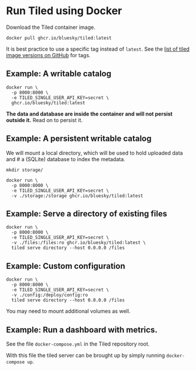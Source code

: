 # Run Tiled using Docker

Download the Tiled container image.

```
docker pull ghcr.io/bluesky/tiled:latest
```

It is best practice to use a specific tag instead of `latest`.
See the [list of tiled image versions on GitHub](https://github.com/bluesky/tiled/pkgs/container/tiled)
for tags.


## Example: A writable catalog

```
docker run \
  -p 8000:8000 \
  -e TILED_SINGLE_USER_API_KEY=secret \
  ghcr.io/bluesky/tiled:latest
```

**The data and database are inside the container and will not persist outside
it.** Read on to persist it.

## Example: A persistent writable catalog

We will mount a local directory, which will be used to hold uploaded data and #
a (SQLite) database to index the metadata.

```
mkdir storage/

docker run \
  -p 8000:8000 \
  -e TILED_SINGLE_USER_API_KEY=secret \
  -v ./storage:/storage ghcr.io/bluesky/tiled:latest
```

## Example: Serve a directory of existing files

```
docker run \
  -p 8000:8000 \
  -e TILED_SINGLE_USER_API_KEY=secret \
  -v ./files:/files:ro ghcr.io/bluesky/tiled:latest \
  tiled serve directory --host 0.0.0.0 /files
```

## Example: Custom configuration

```
docker run \
  -p 8000:8000 \
  -e TILED_SINGLE_USER_API_KEY=secret \
  -v ./config:/deploy/config:ro
  tiled serve directory --host 0.0.0.0 /files
```

You may need to mount additional volumes as well.

## Example: Run a dashboard with metrics.

See the file `docker-compose.yml` in the Tiled repository root.

With this file the tiled server can be brought up by simply running `docker-compose up`.
